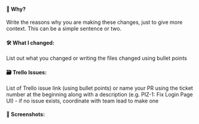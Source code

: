 #### 🤔 Why?

Write the reasons why you are making these changes, just to give more context. This can be a simple sentence or two.

#### 🛠 What I changed:

List out what you changed or writing the files changed using bullet points

#### 🗃️ Trello Issues:

List of Trello issue link (using bullet points) or name your PR using the ticket number at the beginning along with a description (e.g. PIZ-1: Fix Login Page UI) - if no issue exists, coordinate with team lead to make one

#### 📸 Screenshots: